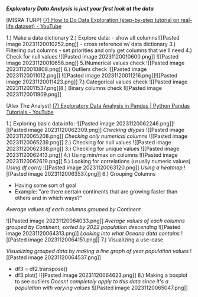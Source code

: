 ***Exploratory Data Analysis is just your first look at the data***

[MISRA TURP]
[(7) How to Do Data Exploration (step-by-step tutorial on real-life dataset) - YouTube](https://www.youtube.com/watch?v=OY4eQrekQvs&t=354s)

1.) Make a data dictionary
2.) Explore data:
	- show all columns![[Pasted image 20231120010252.png]]
	- cross reference w/ data dictionary
3.) Filtering out columns
	- set priorities and only get columns that we'll need
4.) Check for null values
![[Pasted image 20231120010600.png]]
![[Pasted image 20231120010656.png]]
5.)Numerical values check
![[Pasted image 20231120010808.png]]
6.) Outliers check
![[Pasted image 20231120011012.png]]
![[Pasted image 20231120011216.png]]![[Pasted image 20231120011423.png]]
7.) Categorical values check
![[Pasted image 20231120011537.png]]8.) Binary columns check
![[Pasted image 20231120011909.png]]






[Alex The Analyst]
[(7) Exploratory Data Analysis in Pandas | Python Pandas Tutorials - YouTube](https://www.youtube.com/watch?v=Liv6eeb1VfE&t=1587s)

1.) Exploring basic data info: ![[Pasted image 20231120062246.png]]![[Pasted image 20231120062309.png]]
*Checking dtypes*
![[Pasted image 20231120065208.png]]
*Checking only numerical columns*
![[Pasted image 20231120065239.png]]
2.) Checking for null values ![[Pasted image 20231120062338.png]]
3.) Checking for unique values ![[Pasted image 20231120062413.png]]
4.) Using min/max on columns 
![[Pasted image 20231120062619.png]]
5.) Looking for correlations (usually numeric values)
*Using df.corr()*
![[Pasted image 20231120063120.png]]
*Using a heatmap*
![[Pasted image 20231120063537.png]]
6.) Grouping Columns
* Having some sort of goal
* Example: "are there certain continents that are growing faster than others and in which ways?"

*Average values of each columns grouped by Continent*

![[Pasted image 20231120064033.png]]
*Average values of each columns grouped by Continent, sorted by 2022 population descending*
![[Pasted image 20231120064313.png]]
*Looking into what Oceana data contains*
![[Pasted image 20231120064151.png]]
7.) Visualizing a use-case 

*Visualizing grouped data by making a line graph of year population values*
![[Pasted image 20231120064537.png]]
* df3 = df2.transpose()
* df3.plot()
![[Pasted image 20231120064623.png]]
8.) Making a boxplot to see outliers
*Doesnt completely apply to this data since it's a population with varying values*
![[Pasted image 20231120065047.png]]